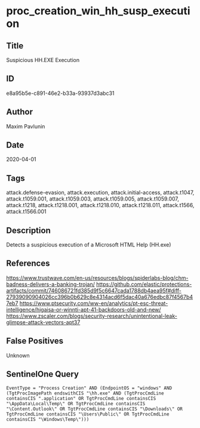 # proc_creation_win_hh_susp_execution

## Title
Suspicious HH.EXE Execution

## ID
e8a95b5e-c891-46e2-b33a-93937d3abc31

## Author
Maxim Pavlunin

## Date
2020-04-01

## Tags
attack.defense-evasion, attack.execution, attack.initial-access, attack.t1047, attack.t1059.001, attack.t1059.003, attack.t1059.005, attack.t1059.007, attack.t1218, attack.t1218.001, attack.t1218.010, attack.t1218.011, attack.t1566, attack.t1566.001

## Description
Detects a suspicious execution of a Microsoft HTML Help (HH.exe)

## References
https://www.trustwave.com/en-us/resources/blogs/spiderlabs-blog/chm-badness-delivers-a-banking-trojan/
https://github.com/elastic/protections-artifacts/commit/746086721fd385d9f5c6647cada1788db4aea95f#diff-27939090904026cc396b0b629c8e4314acd6f5dac40a676edbc87f4567b47eb7
https://www.ptsecurity.com/ww-en/analytics/pt-esc-threat-intelligence/higaisa-or-winnti-apt-41-backdoors-old-and-new/
https://www.zscaler.com/blogs/security-research/unintentional-leak-glimpse-attack-vectors-apt37

## False Positives
Unknown

## SentinelOne Query
```
EventType = "Process Creation" AND (EndpointOS = "windows" AND (TgtProcImagePath endswithCIS "\hh.exe" AND (TgtProcCmdLine containsCIS ".application" OR TgtProcCmdLine containsCIS "\AppData\Local\Temp\" OR TgtProcCmdLine containsCIS "\Content.Outlook\" OR TgtProcCmdLine containsCIS "\Downloads\" OR TgtProcCmdLine containsCIS "\Users\Public\" OR TgtProcCmdLine containsCIS "\Windows\Temp\")))

```